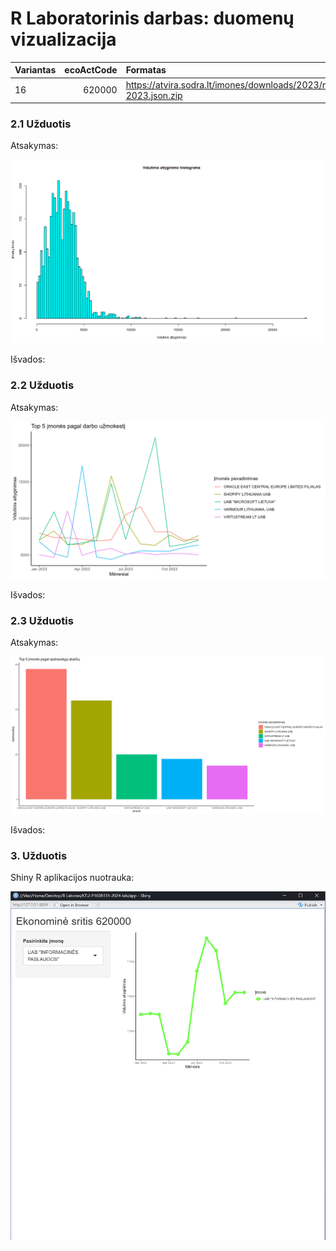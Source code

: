 # R Laboratorinis darbas: duomenų vizualizacija

|Variantas | ecoActCode|Formatas          |
|:---------|----------:|:-----------------|
|16    |     620000|https://atvira.sodra.lt/imones/downloads/2023/monthly-2023.json.zip|


### 2.1 Užduotis

Atsakymas:

![histograma](img/Grafikas_1.png)

Išvados:

### 2.2 Užduotis

Atsakymas:

![atlyginimai](img/Grafikas_2.png)

Išvados:


### 2.3 Užduotis

Atsakymas:

![apdraustieji](img/Grafikas_3.png)

Išvados:


### 3. Užduotis

Shiny R aplikacijos nuotrauka:

![shiny app](img/Shiny_screenshot.png)
